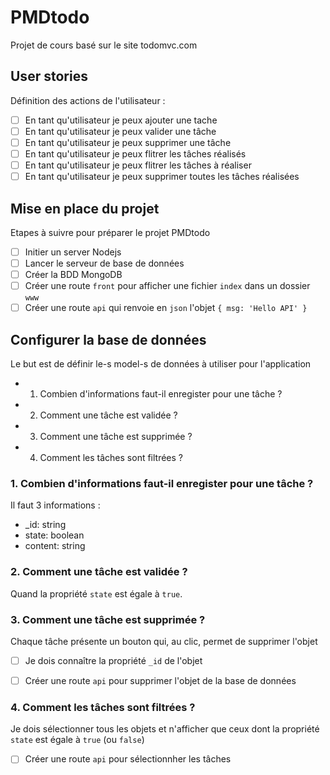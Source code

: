 # PMDtodo
Projet de cours basé sur le site todomvc.com

## User stories
Définition des actions de l'utilisateur :
- [ ] En tant qu'utilisateur je peux ajouter une tache
- [ ] En tant qu'utilisateur je peux valider une tâche
- [ ] En tant qu'utilisateur je peux supprimer une tâche
- [ ] En tant qu'utilisateur je peux flitrer les tâches réalisés
- [ ] En tant qu'utilisateur je peux flitrer les tâches à réaliser
- [ ] En tant qu'utilisateur je peux supprimer toutes les tâches réalisées

## Mise en place du projet
Etapes à suivre pour préparer le projet PMDtodo
- [ ] Initier un server Nodejs
- [ ] Lancer le serveur de base de données
- [ ] Créer la BDD MongoDB 
- [ ] Créer une route `front` pour afficher une fichier `index` dans un dossier `www`
- [ ] Créer une route `api` qui renvoie en `json` l'objet `{ msg: 'Hello API' }`

## Configurer la base de données
Le but est de définir le-s model-s de données à utiliser pour l'application
- 1. Combien d'informations faut-il enregister pour une tâche ?
- 2. Comment une tâche est validée ?
- 3. Comment une tâche est supprimée ?
- 4. Comment les tâches sont filtrées ?


### 1. Combien d'informations faut-il enregister pour une tâche ?
Il faut 3 informations :
- _id: string
- state: boolean
- content: string


### 2. Comment une tâche est validée ?
Quand la propriété `state` est égale à `true`.


### 3. Comment une tâche est supprimée ?
Chaque tâche présente un bouton qui, au clic, permet de supprimer l'objet
- [ ] Je dois connaître la propriété `_id` de l'objet
- [ ] Créer une route `api` pour supprimer l'objet de la base de données


### 4. Comment les tâches sont filtrées ?
Je dois sélectionner tous les objets et n'afficher que ceux dont la propriété `state` est égale à `true` (ou `false`)
- [ ] Créer une route `api` pour sélectionnher les tâches 

